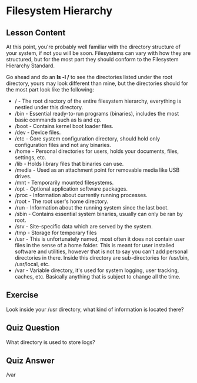 # Filesystem Hierarchy

## Lesson Content

At this point, you're probably well familiar with the directory structure of your system, if not you will be soon. Filesystems can vary with how they are structured, but for the most part they should conform to the Filesystem Hierarchy Standard. 

Go ahead and do an <b>ls -l /</b> to see the directories listed under the root directory, yours may look different than mine, but the directories should for the most part look like the following:

<ul>
<li>/ - The root directory of the entire filesystem hierarchy, everything is nestled under this directory.</li>
<li>/bin - Essential ready-to-run programs (binaries), includes the most basic commands such as ls and cp.</li>
<li>/boot - Contains kernel boot loader files.</li>
<li>/dev - Device files.</li>
<li>/etc - Core system configuration directory, should hold only configuration files and not any binaries.</li>
<li>/home - Personal directories for users, holds your documents, files, settings, etc. </li>
<li>/lib - Holds library files that binaries can use.</li>
<li>/media - Used as an attachment point for removable media like USB drives.</li>
<li>/mnt - Temporarily mounted filesystems.</li>
<li>/opt - Optional application software packages.</li>
<li>/proc - Information about currently running processes.</li>
<li>/root - The root user's home directory.</li>
<li>/run - Information about the running system since the last boot.</li>
<li>/sbin - Contains essential system binaries, usually can only be ran by root.</li>
<li>/srv - Site-specific data which are served by the system.</li>
<li>/tmp - Storage for temporary files</li>
<li>/usr - This is unfortunately named, most often it does not contain user files in the sense of a home folder. This is meant for user installed software and utilities, however that is not to say you can't add personal directories in there. Inside this directory are sub-directories for /usr/bin, /usr/local, etc.</li>
<li>/var - Variable directory, it's used for system logging, user tracking, caches, etc. Basically anything that is subject to change all the time.</li>
</ul>

## Exercise

Look inside your /usr directory, what kind of information is located there?

## Quiz Question

What directory is used to store logs? 

## Quiz Answer

/var

